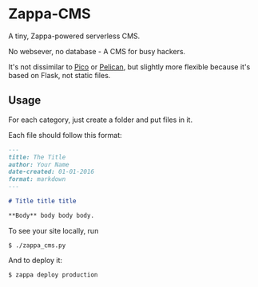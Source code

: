 # Zappa-CMS

A tiny, Zappa-powered serverless CMS.

No websever, no database - A CMS for busy hackers.

It's not dissimilar to [Pico](http://picocms.org/) or [Pelican](http://blog.getpelican.com/), but slightly more flexible because it's based on Flask, not static files.


## Usage

For each category, just create a folder and put files in it.

Each file should follow this format:

```markdown
---
title: The Title
author: Your Name
date-created: 01-01-2016
format: markdown
---

# Title title title 

**Body** body body body.

```

To see your site locally, run

    $ ./zappa_cms.py

And to deploy it:

    $ zappa deploy production
